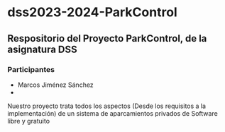 # dss2023-2024-ParkControl
## Respositorio del Proyecto ParkControl, de la asignatura DSS
### Participantes
- Marcos Jiménez Sánchez
-
Nuestro proyecto trata todos los aspectos (Desde los requisitos a la implementación) de un sistema de aparcamientos privados de Software libre y gratuito
 
